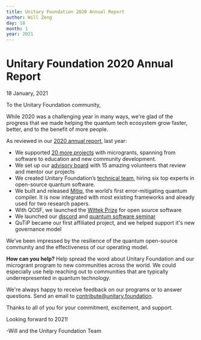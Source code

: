 ```yaml
---
title: Unitary Foundation 2020 Annual Report
author: Will Zeng
day: 18
month: 1
year: 2021
---
```


Unitary Foundation 2020 Annual Report
===============================

18 January, 2021  
  
To the Unitary Foundation community,

While 2020 was a challenging year in many ways, we're glad of the progress that we made helping the quantum tech ecosystem grow faster, better, and to the benefit of more people.  
  
As reviewed in our [2020 annual report](https://unitary.foundation/assets/Unitary_Fund_2020_Report.pdf), last year:  

*   We supported [20 more projects](https://unitary.foundation/grants.html) with microgrants, spanning from software to education and new community development.
*   We set up our [advisory board](https://unitary.foundation/posts/advisory_board.html) with 15 amazing volunteers that review and mentor our projects
*   We created Unitary Foundation’s [technical team](https://unitary.foundation/posts/unitary_labs_intro.html), hiring six top experts in open-source quantum software.
*   We built and released [Mitiq](https://unitary.foundation/mitiq.html), the world’s first error-mitigating quantum compiler. It is now integrated with most existing frameworks and already used for two research papers.
*   With QOSF, we launched the [Wittek Prize](https://qosf.org/wittek_prize/) for open source software
*   We launched our [discord](http://discord.unitary.foundation/) and [quantum software seminar](https://unitary.foundation/talks.html)
*   QuTiP became our first affiliated project, and we helped support it's new governance model

We’ve been impressed by the resilience of the quantum open-source community and the effectiveness of our operating model.  
  
**How can you help?** Help spread the word about Unitary Foundation and our microgrant program to new communities across the world. We could especially use help reaching out to communities that are typically underrepresented in quantum technology.  
  
We're always happy to receive feedback on our programs or to answer questions. Send an email to [contribute@unitary.foundation](mailto:contribute@unitary.foundation).  
  
Thanks to all of you for your commitment, excitement, and support.  
  
Looking forward to 2021!  
  
\-Will and the Unitary Foundation Team

